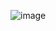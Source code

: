 ![image](https://user-images.githubusercontent.com/75113766/223066104-80524c47-1507-415d-87dc-f0d08ac912d0.png)
